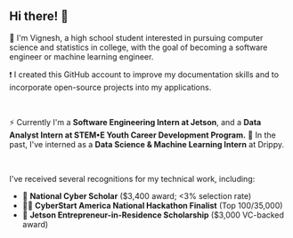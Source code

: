 ## Hi there! 👋

💬 I'm Vignesh, a high school student interested in pursuing computer science and statistics in college, with the goal of becoming a software engineer or machine learning engineer.

❗ I created this GitHub account to improve my  documentation skills and to incorporate open-source projects into my applications.

<br>

⚡ Currently I'm a **Software Engineering Intern at Jetson**, and a **Data Analyst Intern at STEM•E Youth Career Development Program.** 
💼 In the past, I've interned as a **Data Science & Machine Learning Intern** at Drippy.

<br>

I've received several recognitions for my technical work, including:
 - 🎯 **National Cyber Scholar** ($3,400 award; <3% selection rate)
 - 👨‍💻 **CyberStart America National Hackathon Finalist** (Top 100/35,000)
 - 💸 **Jetson Entrepreneur-in-Residence Scholarship** ($3,000 VC-backed award)
